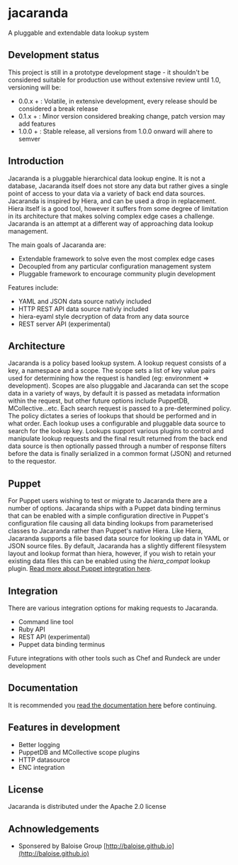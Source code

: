 jacaranda
=========

A pluggable and extendable data lookup system

## Development status ##

This project is still in a prototype development stage - it shouldn't be considered suitable for production use without extensive review until 1.0, versioning will be:

* 0.0.x + : Volatile, in extensive development, every release should be considered a break release
* 0.1.x + : Minor version considered breaking change, patch version may add features
* 1.0.0 + : Stable release, all versions from 1.0.0 onward will ahere to semver

## Introduction ##

Jacaranda is a pluggable hierarchical data lookup engine.  It is not a database, Jacaranda itself does not store any data but rather gives a single point of access to your data via a variety of back end data sources.   Jacaranda is inspired by Hiera, and can be used a drop in replacement. Hiera itself is a good tool, however it suffers from some degree of limitation in its architecture that makes solving complex edge cases a challenge. Jacaranda is an attempt at a different way of approaching data lookup management.

The main goals of Jacaranda are:

* Extendable framework to solve even the most complex edge cases
* Decoupled from any particular configuration management system
* Pluggable framework to encourage community plugin development

Features include:

* YAML and JSON data source nativly included
* HTTP REST API data source nativly included
* hiera-eyaml style decryption of data from any data source
* REST server API (experimental)


## Architecture ##

Jacaranda is a policy based lookup system.  A lookup request consists of a key, a namespace and a scope.  The scope sets a list of key value pairs used for determining how the request is handled (eg: environment => development).  Scopes are also pluggable and Jacaranda can set the scope data in a variety of ways, by default it is passed as metadata information within the request, but other future options include PuppetDB, MCollective...etc.  Each search request is passed to a pre-determined policy.  The policy dictates a series of lookups that should be performed and in what order.  Each lookup uses a configurable and pluggable data source to search for the lookup key.  Lookups support various plugins to control and manipulate lookup requests and the final result returned from the back end data source is then optionally passed through a number of response filters before the data is finally serialized in a common format (JSON) and returned to the requestor.

## Puppet ##

For Puppet users wishing to test or migrate to Jacaranda there are a number of options.  Jacaranda ships with a Puppet data binding terminus that can be enabled with a simple configuration directive in Puppet's configuration file causing all data binding lookups from parameterised classes to Jacaranda rather than Puppet's native Hiera.  Like Hiera, Jacaranda supports a file based data source for looking up data in YAML or JSON source files.  By default, Jacaranda has a slightly different filesystem layout and lookup format than hiera, however, if you wish to retain your existing data files this can be enabled using the _hiera_compat_ lookup plugin.  [Read more about Puppet integration here](./docs/puppet.md).

## Integration ##

There are various integration options for making requests to Jacaranda.

* Command line tool
* Ruby API
* REST API (experimental)
* Puppet data binding terminus

Future integrations with other tools such as Chef and Rundeck are under development

## Documentation ##

It is recommended you [read the documentation here](./docs/index.md) before continuing.

## Features in development ##
* Better logging
* PuppetDB and MCollective scope plugins
* HTTP datasource
* ENC integration

## License ##

Jacaranda is distributed under the Apache 2.0 license

## Achnowledgements ##

* Sponsered by Baloise Group [http://baloise.github.io](http://baloise.github.io)


